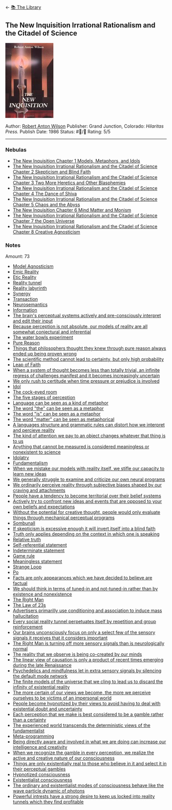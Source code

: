 \<- [📚 The Library](🔮%20The%20Cosmos/The%20Library.md)

## The New Inquisition Irrational Rationalism and the Citadel of Science

[ ![150](%E2%9A%99%EF%B8%8F%20Tools/%F0%9F%93%B8%20Images/5E0BE132-1273-4165-B4C8-7212EAA55138.jpeg) ](https://www.amazon.com/New-Inquisition-Irrational-Rationalism-Citadel/dp/1734473541/ref=mp_s_a_1_1?crid=14Q4I6Y70QE5B&keywords=the+new+inquisition&qid=1656703532&sprefix=the+new+inqui%2Caps%2C86&sr=8-1#aw-udpv3-customer-reviews_feature_div)

Author: [Robert Anton Wilson]()
Publisher: Grand Junction, Colorado: *Hilaritas Press.*
Publish Date: 1986
Status: #💫/💫 
Rating: 5/5

---

### Nebulas

* [The New Inquisition Chapter 1 Models, Metaphors, and Idols](The%20New%20Inquisition%20Chapter%201%20Models,%20Metaphors,%20and%20Idols.md)
* [The New Inquisition Irrational Rationalism and the Citadel of Science Chapter 2 Skepticism and Blind Faith](The%20New%20Inquisition%20Irrational%20Rationalism%20and%20the%20Citadel%20of%20Science%20Chapter%202%20Skepticism%20and%20Blind%20Faith.md)
* [The New Inquisition Irrational Rationalism and the Citadel of Science Chapter 3 Two More Heretics and Other Blasphemies](The%20New%20Inquisition%20Irrational%20Rationalism%20and%20the%20Citadel%20of%20Science%20Chapter%203%20Two%20More%20Heretics%20and%20Other%20Blasphemies.md)
* [The New Inquisition Irrational Rationalism and the Citadel of Science Chapter 4 The Dance of Shiva](The%20New%20Inquisition%20Irrational%20Rationalism%20and%20the%20Citadel%20of%20Science%20Chapter%204%20The%20Dance%20of%20Shiva.md)
* [The New Inquisition Irrational Rationalism and the Citadel of Science Chapter 5 Chaos and the Abyss](The%20New%20Inquisition%20Irrational%20Rationalism%20and%20the%20Citadel%20of%20Science%20Chapter%205%20Chaos%20and%20the%20Abyss.md)
* [The New Inquisition Chapter 6 Mind Matter and Monism](The%20New%20Inquisition%20Chapter%206%20Mind%20Matter%20and%20Monism.md) 
* [The New Inquisition Irrational Rationalism and the Citadel of Science Chapter 7 the Open Universe](The%20New%20Inquisition%20Irrational%20Rationalism%20and%20the%20Citadel%20of%20Science%20Chapter%207%20the%20Open%20Universe.md) 
* [The New Inquisition Irrational Rationalism and the Citadel of Science Chapter 8 Creative Agnosticism](The%20New%20Inquisition%20Irrational%20Rationalism%20and%20the%20Citadel%20of%20Science%20Chapter%208%20Creative%20Agnosticism.md) 

### Notes

Amount: 73

* [Model Agnosticism](Model%20Agnosticism.md)
* [Emic Reality](Emic%20Reality.md)
* [Etic Reality](Etic%20Reality.md)
* [Reality tunnel](Reality%20tunnel.md)
* [Reality labyrinth](Reality%20labyrinth.md)
* [Synergy](Synergy.md)
* [Transaction](Transaction.md)
* [Neurosemantics](Neurosemantics.md)
* [Information](Information.md)
* [The brain's perceptual systems actively and pre-consciously interpret and edit their input](The%20brain's%20perceptual%20systems%20actively%20and%20pre-consciously%20interpret%20and%20edit%20their%20input.md)
* [Because perception is not absolute, our models of reality are all somewhat conjectural and inferential](Because%20perception%20is%20not%20absolute,%20our%20models%20of%20reality%20are%20all%20somewhat%20conjectural%20and%20inferential.md)
* [The water bowls experiment](The%20water%20bowls%20experiment.md)
* [Pure Reason](Pure%20Reason.md)
* [Things that philosophers thought they knew through pure reason always ended up being proven wrong](Things%20that%20philosophers%20thought%20they%20knew%20through%20pure%20reason%20always%20ended%20up%20being%20proven%20wrong.md)
* [The scientific method cannot lead to certainty, but only high probability](The%20scientific%20method%20cannot%20lead%20to%20certainty,%20but%20only%20high%20probability.md)
* [Leap of Faith](Leap%20of%20Faith.md)
* [When a system of thought becomes less than totally trivial, an infinite regress of challenges manifest and it becomes increasingly uncertain](When%20a%20system%20of%20thought%20becomes%20less%20than%20totally%20trivial,%20an%20infinite%20regress%20of%20challenges%20manifest%20and%20it%20becomes%20increasingly%20uncertain.md)
* [We only rush to certitude when time pressure or prejudice is involved](We%20only%20rush%20to%20certitude%20when%20time%20pressure%20or%20prejudice%20is%20involved.md)
* [Idol](Idol.md)
* [The cock-eyed room](The%20cock-eyed%20room.md)
* [The five stages of perception](The%20five%20stages%20of%20perception.md)
* [Language can be seen as a kind of metaphor](Language%20can%20be%20seen%20as%20a%20kind%20of%20metaphor.md)
* [The word "the" can be seen as a metaphor](The%20word%20"the"%20can%20be%20seen%20as%20a%20metaphor.md)
* [The word "is" can be seen as a metaphor](The%20word%20"is"%20can%20be%20seen%20as%20a%20metaphor.md)
* [The word "matter" can be seen as metaphorical](The%20word%20"matter"%20can%20be%20seen%20as%20metaphorical.md)
* [A languages structure and grammatic rules can distort how we interpret and percieve reality](A%20languages%20structure%20and%20grammatic%20rules%20can%20distort%20how%20we%20interpret%20and%20percieve%20reality.md)
* [The kind of attention we pay to an object changes whatever that thing is to us](The%20kind%20of%20attention%20we%20pay%20to%20an%20object%20changes%20whatever%20that%20thing%20is%20to%20us.md)
* [Anything that cannot be measured is considered meaningless or nonexistent to science](Anything%20that%20cannot%20be%20measured%20is%20considered%20meaningless%20or%20nonexistent%20to%20science.md)
* [Idolatry](Idolatry.md)
* [Fundamentalism](Fundamentalism.md)
* [When we mistake our models with reality itself, we stifle our capacity to learn new ideas](When%20we%20mistake%20our%20models%20with%20reality%20itself,%20we%20stifle%20our%20capacity%20to%20learn%20new%20ideas.md)
* [We generally struggle to examine and criticize our own neural programs](We%20generally%20struggle%20to%20examine%20and%20criticize%20our%20own%20neural%20programs.md)
* [We ordinarily perceive reality through subjective biases shaped by our craving and attachments](We%20ordinarily%20perceive%20reality%20through%20subjective%20biases%20shaped%20by%20our%20craving%20and%20attachments.md)
* [People have a tendency to become territorial over their belief systems](People%20have%20a%20tendency%20to%20become%20territorial%20over%20their%20belief%20systems.md)
* [Actively try to confront new ideas and events that are opposed to your own beliefs and expectations](Actively%20try%20to%20confront%20new%20ideas%20and%20events%20that%20are%20opposed%20to%20your%20own%20beliefs%20and%20expectations.md)
* [Without the potential for creative thought, people would only evaluate things through mechanical perceptual programs](Without%20the%20potential%20for%20creative%20thought,%20people%20would%20only%20evaluate%20things%20through%20mechanical%20perceptual%20programs.md)
* [Sombunall](Sombunall.md)
* [If skepticism is excessive enough it will invert itself into a blind faith](If%20skepticism%20is%20excessive%20enough%20it%20will%20invert%20itself%20into%20a%20blind%20faith.md)
* [Truth only applies depending on the context in which one is speaking](Truth%20only%20applies%20depending%20on%20the%20context%20in%20which%20one%20is%20speaking.md)
* [Relative truth](Relative%20truth.md)
* [Self-referential statement](Self-referential%20statement.md)
* [Indeterminate statement](Indeterminate%20statement.md)
* [Game rule](Game%20rule.md)
* [Meaningless statement](Meaningless%20statement.md)
* [Strange Loop](Strange%20Loop.md)
* [Po](Po.md)
* [Facts are only appearances which we have decided to believe are factual](Facts%20are%20only%20appearances%20which%20we%20have%20decided%20to%20believe%20are%20factual.md)
* [We should think in terms of tuned-in and not-tuned-in rather than by existence and nonexistence](We%20should%20think%20in%20terms%20of%20tuned-in%20and%20not-tuned-in%20rather%20than%20by%20existence%20and%20nonexistence.md)
* [The Right Man](The%20Right%20Man.md)
* [The Law of 23s](The%20Law%20of%2023s.md)
* [Advertisers primarilly use conditioning and association to induce mass hallucitation](Advertisers%20primarilly%20use%20conditioning%20and%20association%20to%20induce%20mass%20hallucitation.md)
* [Every social reality tunnel perpetuates itself by repetition and group reinforcement](Every%20social%20reality%20tunnel%20perpetuates%20itself%20by%20repetition%20and%20group%20reinforcement.md)
* [Our brains unconsciously focus on only a select few of the sensory signals it receives that it considers important](Our%20brains%20unconsciously%20focus%20on%20only%20a%20select%20few%20of%20the%20sensory%20signals%20it%20receives%20that%20it%20considers%20important.md)
* [The Right Man is turning off more sensory signals than is neurologically normal](The%20Right%20Man%20is%20turning%20off%20more%20sensory%20signals%20than%20is%20neurologically%20normal.md)
* [The reality that we observe is being co-created by our minds](The%20reality%20that%20we%20observe%20is%20being%20co-created%20by%20our%20minds.md)
* [The linear view of causation is only a product of recent times emerging during the late Renaissance](The%20linear%20view%20of%20causation%20is%20only%20a%20product%20of%20recent%20times%20emerging%20during%20the%20late%20Renaissance.md)
* [Psychedelics and mindfulness let in extra sensory signals by silencing the default mode network](Psychedelics%20and%20mindfulness%20let%20in%20extra%20sensory%20signals%20by%20silencing%20the%20default%20mode%20network.md)
* [The finite models of the universe that we cling to lead us to discard the infinity of existential reality](The%20finite%20models%20of%20the%20universe%20that%20we%20cling%20to%20lead%20us%20to%20discard%20the%20infinity%20of%20existential%20reality.md)
* [The more certain of our views we become, the more we perceive ourselves to be victims of an impersonal world](The%20more%20certain%20of%20our%20views%20we%20become,%20the%20more%20we%20perceive%20ourselves%20to%20be%20victims%20of%20an%20impersonal%20world.md)
* [People become hypnotized by their views to avoid having to deal with existential doubt and uncertainty](People%20become%20hypnotized%20by%20their%20views%20to%20avoid%20having%20to%20deal%20with%20existential%20doubt%20and%20uncertainty.md)
* [Each perception that we make is best considered to be a gamble rather than a certainty](Each%20perception%20that%20we%20make%20is%20best%20considered%20to%20be%20a%20gamble%20rather%20than%20a%20certainty.md)
* [The experienced world transcends the deterministic views of the fundamentalist](The%20experienced%20world%20transcends%20the%20deterministic%20views%20of%20the%20fundamentalist.md)
* [Meta-programming](Meta-programming.md)
* [Being directly aware and involved in what we are doing can increase our intelligence and creativity](Being%20directly%20aware%20and%20involved%20in%20what%20we%20are%20doing%20can%20increase%20our%20intelligence%20and%20creativity.md)
* [When we recognize the gamble in every perception, we realize the active and creative nature of our consciousness](When%20we%20recognize%20the%20gamble%20in%20every%20perception,%20we%20realize%20the%20active%20and%20creative%20nature%20of%20our%20consciousness.md)
* [Things are only existentially real to those who believe in it and select it in their perceptual gambles](Things%20are%20only%20existentially%20real%20to%20those%20who%20believe%20in%20it%20and%20select%20it%20in%20their%20perceptual%20gambles.md)
* [Hypnotized consciousness](Hypnotized%20consciousness.md)
* [Existentialist consciousness](Existentialist%20consciousness.md)
* [The ordinary and existentialist modes of consciousness behave like the wave particle dynamic of photons](The%20ordinary%20and%20existentialist%20modes%20of%20consciousness%20behave%20like%20the%20wave%20particle%20dynamic%20of%20photons.md)
* [Powerful intrests have a strong desire to keep us locked into reality tunnels which they find profitable](Powerful%20intrests%20have%20a%20strong%20desire%20to%20keep%20us%20locked%20into%20reality%20tunnels%20which%20they%20find%20profitable.md)
